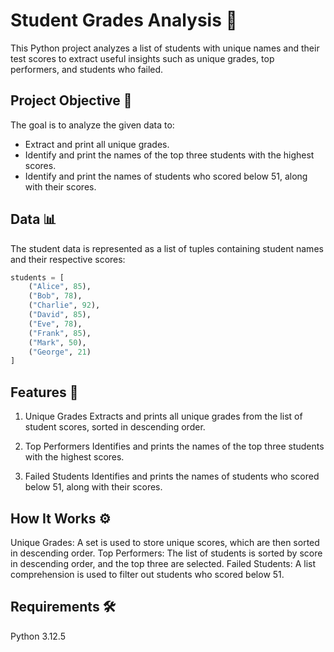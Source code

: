 # Student Grades Analysis 📝

This Python project analyzes a list of students with unique names and their test scores to extract useful insights such as unique grades, top performers, and students who failed.

## Project Objective 🎯

The goal is to analyze the given data to:
- Extract and print all unique grades.
- Identify and print the names of the top three students with the highest scores.
- Identify and print the names of students who scored below 51, along with their scores.

## Data 📊

The student data is represented as a list of tuples containing student names and their respective scores:

```python
students = [
    ("Alice", 85),
    ("Bob", 78),
    ("Charlie", 92),
    ("David", 85),
    ("Eve", 78),
    ("Frank", 85),
    ("Mark", 50),
    ("George", 21)
]
```

## Features 🚀
1. Unique Grades
Extracts and prints all unique grades from the list of student scores, sorted in descending order.

2. Top Performers
Identifies and prints the names of the top three students with the highest scores.

3. Failed Students
Identifies and prints the names of students who scored below 51, along with their scores.

## How It Works ⚙️
Unique Grades: A set is used to store unique scores, which are then sorted in descending order.
Top Performers: The list of students is sorted by score in descending order, and the top three are selected.
Failed Students: A list comprehension is used to filter out students who scored below 51.

## Requirements 🛠️
Python 3.12.5